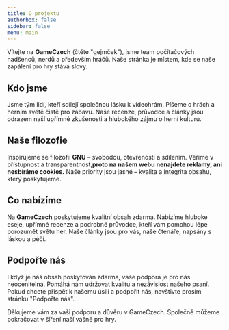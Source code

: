 ```yaml
---
title: O projektu
authorbox: false
sidebar: false
menu: main
---
```


Vítejte na **GameCzech** (čtěte "gejmček"), jsme team počítačových nadšenců, nerdů a především hráčů.
Naše stránka je místem, kde se naše zapálení pro hry stává slovy.

## Kdo jsme

Jsme tým lidí, kteří sdílejí společnou lásku k videohrám. Píšeme o hrách a herním světě čistě pro zábavu. Naše recenze, průvodce a články jsou odrazem naší upřímné zkušenosti a hlubokého zájmu o herní kulturu.

## Naše filozofie

Inspirujeme se filozofií **GNU** – svobodou, otevřeností a sdílením. Věříme v přístupnost a transparentnost,**proto na našem webu nenajdete reklamy, ani nesbíráme cookies.** Naše priority jsou jasné – kvalita a integrita obsahu, který poskytujeme.

## Co nabízíme

Na **GameCzech** poskytujeme kvalitní obsah zdarma. Nabízíme hluboke eseje, upřímné recenze a podrobné průvodce, kteří vám pomohou lépe porozumět světu her. Naše články jsou pro vás, naše čtenáře, napsány s láskou a péčí.

## Podpořte nás

I když je náš obsah poskytován zdarma, vaše podpora je pro nás neocenitelná. Pomáhá nám udržovat kvalitu a nezávislost našeho psaní. Pokud chcete přispět k našemu úsilí a podpořit nás, navštivte prosím stránku "Podpořte nás".

Děkujeme vám za vaši podporu a důvěru v GameCzech. Společně můžeme pokračovat v šíření naší vášně pro hry.
